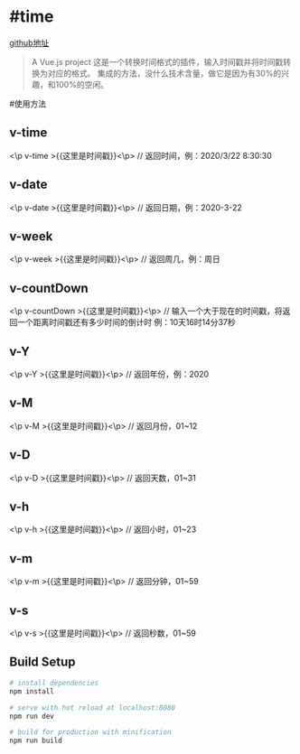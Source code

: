 # #time

<a href="https://github.com/Jkssns/time">github地址</a>

> A Vue.js project
> 这是一个转换时间格式的插件，输入时间戳并将时间戳转换为对应的格式。
> 集成的方法，没什么技术含量，做它是因为有30%的兴趣，和100%的空闲。

#使用方法

## v-time 
<\p v-time >{{这里是时间戳}}<\p>  // 返回时间，例：2020/3/22 8:30:30

## v-date 
<\p v-date >{{这里是时间戳}}<\p>  // 返回日期，例：2020-3-22

## v-week 
<\p v-week >{{这里是时间戳}}<\p>  // 返回周几，例：周日

## v-countDown
<\p v-countDown >{{这里是时间戳}}<\p>  // 输入一个大于现在的时间戳，将返回一个距离时间戳还有多少时间的倒计时 例：10天16时14分37秒

## v-Y
<\p v-Y >{{这里是时间戳}}<\p> // 返回年份，例：2020

## v-M
<\p v-M >{{这里是时间戳}}<\p> // 返回月份，01~12

## v-D
<\p v-D >{{这里是时间戳}}<\p> // 返回天数，01~31

## v-h
<\p v-h >{{这里是时间戳}}<\p> // 返回小时，01~23

## v-m
<\p v-m >{{这里是时间戳}}<\p> // 返回分钟，01~59

## v-s
<\p v-s >{{这里是时间戳}}<\p> // 返回秒数，01~59

## Build Setup

``` bash
# install dependencies
npm install

# serve with hot reload at localhost:8080
npm run dev

# build for production with minification
npm run build
```

